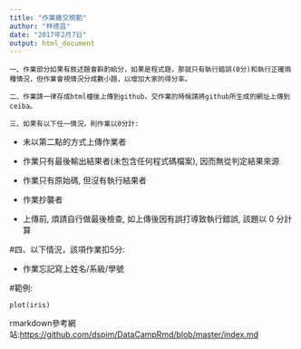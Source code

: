 ```yaml
---
title: "作業繳交規範"
author: "林德昌"
date: "2017年2月7日"
output: html_document
---
```

```
一、作業部分如果有敘述題會斟酌給分，如果是程式題，那就只有執行錯誤(0分)和執行正確兩種情況，但作業會視情況分成數小題，以增加大家的得分率。    

```
             
```
二、作業請一律存成html檔後上傳到github，交作業的時候請將github所生成的網址上傳到ceiba。
```
                    
```
三、如果有以下任一情況，則作業以0分計: 
```
- 未以第二點的方式上傳作業者 
      
- 作業只有最後輸出結果者(未包含任何程式碼檔案), 因而無從判定結果來源
       
- 作業只有原始碼, 但沒有執行結果者
      
- 作業抄襲者 
       
- 上傳前, 煩請自行做最後檢查, 如上傳後因有誤打導致執行錯誤, 該題以 0 分計算     

#四、以下情況，該項作業扣5分:     

- 作業忘記寫上姓名/系級/學號


#範例:
```{r}
plot(iris)
```

rmarkdown參考網站:https://github.com/dspim/DataCampRmd/blob/master/index.md


